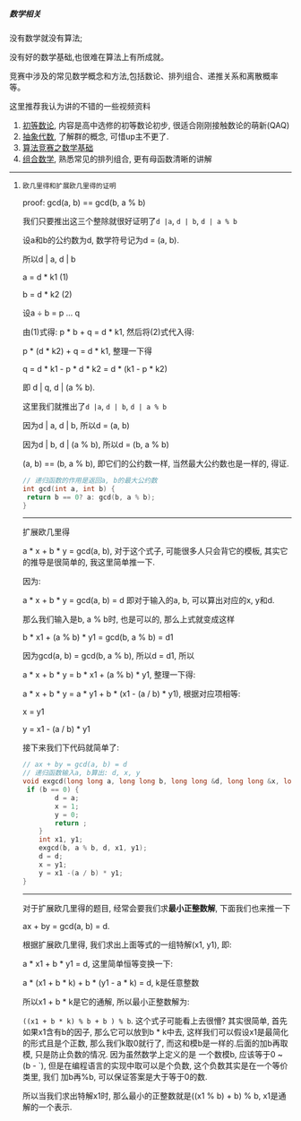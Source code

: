 ##### 数学相关

没有数学就没有算法;

没有好的数学基础,也很难在算法上有所成就。

竞赛中涉及的常见数学概念和方法,包括数论、排列组合、递推关系和离散概率等。

这里推荐我认为讲的不错的一些视频资料

1. [初等数论](https://www.bilibili.com/video/av23752897/), 内容是高中选修的初等数论初步, 很适合刚刚接触数论的萌新(QAQ)
2. [抽象代数](https://www.bilibili.com/video/av22685954), 了解群的概念, 可惜up主不更了.
3. [算法竞赛之数学基础](https://www.bilibili.com/video/av71378144?p=1)
4. [组合数学](https://www.bilibili.com/video/av22736338?p=23), 熟悉常见的排列组合, 更有母函数清晰的讲解

---

1. `欧几里得和扩展欧几里得的证明`

   proof: gcd(a, b) == gcd(b, a % b)

   我们只要推出这三个整除就很好证明了`d |a`, `d | b`, `d | a % b`

   设a和b的公约数为d, 数学符号记为d = (a, b).

   所以d | a, d | b

   a = d * k1        (1)

   b = d * k2        (2)

   设a ÷ b = p ... q

   由(1)式得: p * b + q = d * k1, 然后将(2)式代入得:

   p * (d * k2) + q = d * k1, 整理一下得

   q = d * k1 - p * d * k2 = d * (k1 - p * k2)

   即 d | q, d | (a % b).

   这里我们就推出了`d |a`, `d | b`, `d | a % b`

   因为d | a, d | b, 所以d = (a, b)

   因为d | b, d | (a % b), 所以d = (b, a % b)

   (a, b) == (b, a % b), 即它们的公约数一样, 当然最大公约数也是一样的, 得证.

   ```c++
   // 递归函数的作用是返回a, b的最大公约数
   int gcd(int a, int b) {
   	return b == 0? a: gcd(b, a % b);
   }
   ```

   ---

   扩展欧几里得

   a * x + b * y = gcd(a, b), 对于这个式子, 可能很多人只会背它的模板, 其实它的推导是很简单的, 我这里简单推一下.

   因为: 

   a * x + b * y = gcd(a, b) = d 即对于输入的a, b, 可以算出对应的x, y和d. 

   那么我们输入是b, a % b时, 也是可以的, 那么上式就变成这样

   b * x1 + (a % b) * y1 = gcd(b, a % b) = d1

   因为gcd(a, b) = gcd(b, a % b), 所以d = d1, 所以

   a * x + b * y = b * x1 + (a % b) * y1, 整理一下得:

   a * x + b * y = a * y1 + b * (x1 - (a / b) * y1), 根据对应项相等:

   x = y1

   y = x1 - (a / b) * y1

   接下来我们下代码就简单了:

   ```c++
   // ax + by = gcd(a, b) = d
   // 递归函数输入a, b算出: d, x, y
   void exgcd(long long a, long long b, long long &d, long long &x, long long &y) {
   	if (b == 0) {
           d = a;
           x = 1;
           y = 0;
           return ;
       }
       int x1, y1;
       exgcd(b, a % b, d, x1, y1);
       d = d;
       x = y1;
       y = x1 -(a / b) * y1;
   }
   ```

   ---
   
   对于扩展欧几里得的题目, 经常会要我们求**最小正整数解**, 下面我们也来推一下
   
   ax + by = gcd(a, b) = d.
   
   根据扩展欧几里得, 我们求出上面等式的一组特解(x1, y1), 即:
   
   a * x1 + b * y1 = d, 这里简单恒等变换一下:
   
   a * (x1 + b * k) + b * (y1 - a * k) = d, k是任意整数
   
   所以x1 + b * k是它的通解, 所以最小正整数解为:
   
   `((x1 + b * k) % b + b ) % b`. 这个式子可能看上去很懵? 其实很简单, 首先如果x1含有b的因子, 那么它可以放到b * k中去, 这样我们可以假设x1是最简化的形式且是个正数, 那么我们k取0就行了, 而这和模b是一样的.后面的加b再取模, 只是防止负数的情况. 因为虽然数学上定义的是 一个数模b, 应该等于0 ~ (b - `), 但是在编程语言的实现中取可以是个负数, 这个负数其实是在一个等价类里, 我们 加b再%b, 可以保证答案是大于等于0的数.
   
   所以当我们求出特解x1时, 那么最小的正整数就是((x1 % b) + b) % b, x1是通解的一个表示.
